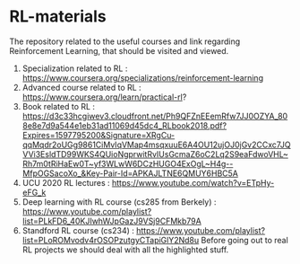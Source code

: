 # RL-materials
The repository related to the useful courses and link regarding Reinforcement Learning, that should be visited and viewed.
1) Specialization related to RL : https://www.coursera.org/specializations/reinforcement-learning
2) Advanced course related to RL : https://www.coursera.org/learn/practical-rl?
3) Book related to RL : https://d3c33hcgiwev3.cloudfront.net/Ph9QFZnEEemRfw7JJ0OZYA_808e8e7d9a544e1eb31ad11069d45dc4_RLbook2018.pdf?Expires=1597795200&Signature=XRgCu-qqMqdr2oUGg9861CiMvIqVMap4msqxuuE6A4OU12ujOJ0jGv2CCxc7JQVVi3EsldTD99WKS4QUioNgprwitRvIUsGcmaZ6oC2Lq2S9eaFdwoVHL~Rh7m0tRiHaEw0T~yf3WLwW6DCzHUGO4ExOgL~H4g--MfpOGSacoXo_&Key-Pair-Id=APKAJLTNE6QMUY6HBC5A
4) UCU 2020 RL lectures : https://www.youtube.com/watch?v=ETpHy-eFG_k
5) Deep learning with RL course (cs285 from Berkely) : https://www.youtube.com/playlist?list=PLkFD6_40KJIwhWJpGazJ9VSj9CFMkb79A
6) Standford RL course (cs234) : https://www.youtube.com/playlist?list=PLoROMvodv4rOSOPzutgyCTapiGlY2Nd8u
Before going out to real RL projects we should deal with all the highlighted stuff.
